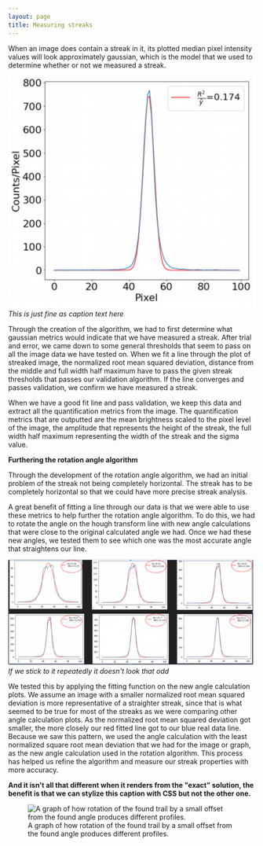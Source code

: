 ```yaml
---
layout: page
title: Measuring streaks
---
```


When an image does contain a streak in it, its plotted median pixel intensity values will look approximately gaussian, which is the model that we used to determine whether or not we measured a streak. 

[![](/assets/img/methods/approx_gaussian_profile.png)](/DSSG2022-Satellite-Streaks/assets/img/methods/approx_gaussian_profile.png)
*This is just fine as caption text here*

Through the creation of the algorithm, we had to first determine what gaussian metrics would indicate that we have measured a streak. After trial and error, we came down to some general thresholds that seem to pass on all the image data we have tested on. When we fit a line through the plot of streaked image, the normalized root mean squared deviation, distance from the middle and full width half maximum have to pass the given streak thresholds that passes our validation algorithm. If the line converges and passes validation, we confirm we have measured a streak. 

When we have a good fit line and pass validation, we keep this data and extract all the quantification metrics from the image. The quantification metrics that are outputted are the mean brightness scaled to the pixel level of the image, the amplitude that represents the height of the streak, the full width half maximum representing the width of the streak and the sigma value.

**Furthering the rotation angle algorithm**

Through the development of the rotation angle algorithm, we had an initial problem of the streak not being completely horizontal. The streak has to be completely horizontal so that we could have more precise streak analysis.

A great benefit of fitting a line through our data is that we were able to use these metrics to help further the rotation angle algorithm. To do this, we had to rotate the angle on the hough transform line with new angle calculations that were close to the original calculated angle we had. Once we had these new angles, we tested them to see which one was the most accurate angle that straightens our line. 

[![](/assets/img/methods/rotation_fits.png)](/DSSG2022-Satellite-Streaks/assets/img/methods/rotation_fits.png)
*If we stick to it repeatedly it doesn't look that odd*

We tested this by applying the fitting function on the new angle calculation plots. We assume an image with a smaller normalized root mean squared deviation is more representative of a straighter streak, since that is what seemed to be true for most of the streaks as we were comparing other angle calculation plots. As the normalized root mean squared deviation got smaller, the more closely our red fitted line got to our blue real data line.  Because we saw this pattern, we used the angle calculation with the least normalized square root mean deviation that we had for the image or graph, as the new angle calculation used in the rotation algorithm. This process has helped us refine the algorithm and measure our streak properties with more accuracy.


**And it isn't all that different when it renders from the "exact" solution, the benefit is that we can stylize this caption with CSS but not the other one.**
<figure>
    <img src="/DSSG2022-Satellite-Streaks/assets/img/methods/rotation_fits.png"
         alt="A graph of how rotation of the found trail by a small offset from the found angle produces different profiles.">
    <figcaption>A graph of how rotation of the found trail by a small offset from the found angle produces different profiles.</figcaption>
</figure>
